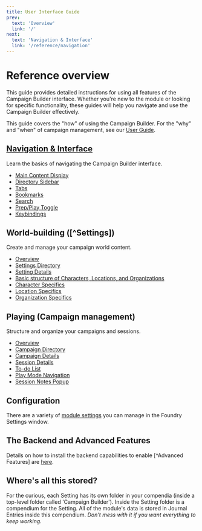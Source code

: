 ```yaml
---
title: User Interface Guide
prev: 
  text: 'Overview'
  link: '/'
next: 
  text: 'Navigation & Interface'
  link: '/reference/navigation'
---
```


# Reference overview

This guide provides detailed instructions for using all features of the Campaign Builder interface. Whether you're new to the module or looking for specific functionality, these guides will help you navigate and use the Campaign Builder effectively.

This guide covers the "how" of using the Campaign Builder. For the "why" and "when" of campaign management, see our [User Guide](/guide). 

## [Navigation & Interface](navigation)
Learn the basics of navigating the Campaign Builder interface.

- [Main Content Display](navigation/main-display)
- [Directory Sidebar](navigation/sidebar)
- [Tabs](navigation/tabs)
- [Bookmarks](navigation/bookmarks)
- [Search](navigation/search)
- [Prep/Play Toggle](navigation/prep-play)
- [Keybindings](navigation/keybindings)


## World-building ([^Settings])
Create and manage your campaign world content.

- [Overview](world-building)
- [Settings Directory](navigation/sidebar#setting-directory)
- [Setting Details](world-building/content/setting)
- [Basic structure of Characters, Locations, and Organizations](world-building/content/entry)
- [Character Specifics](world-building/content/character)
- [Location Specifics](world-building/content/location)
- [Organization Specifics](world-building/content/organization)

## Playing (Campaign management)
Structure and organize your campaigns and sessions.

- [Overview](playing)
- [Campaign Directory](navigation/sidebar#campaign-directory)
- [Campaign Details](playing/content/campaign)
- [Session Details](playing/content/session)
- [To-do List](playing/content/campaign/todos)
- [Play Mode Navigation](playing/navigation/session-links)
- [Session Notes Popup](playing/session-notes-popup)

## Configuration

There are a variety of [module settings](configuration) you can manage in the Foundry Settings window.  

## The Backend and Advanced Features
Details on how to install the backend capabilities to enable [^Advanced Features] are [here](/reference/backend).

## Where's all this stored?
For the curious, each Setting has its own folder in your compendia (inside a top-level folder called 'Campaign Builder').  Inside the Setting folder is a compendium for the Setting.  All of the module's data is stored in Journal Entries inside this compendium.  *Don't mess with it if you want everything to keep working.*

